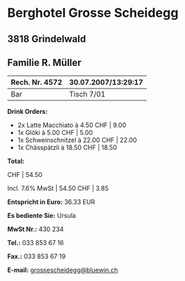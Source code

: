# Berghotel Grosse Scheidegg
## 3818 Grindelwald
## Familie R. Müller

Rech. Nr. 4572 | 30.07.2007/13:29:17
---------------|-----------------------------
Bar            | Tisch 7/01

**Drink Orders:**

*   2x Latte Macchiato à 4.50 CHF | 9.00
*   1x Glöki à 5.00 CHF | 5.00
*   1x Schweinschnitzel à 22.00 CHF | 22.00
*   1x Chässpätzli à 18.50 CHF | 18.50

**Total:**

CHF | 54.50

Incl. 7.6% MwSt | 54.50 CHF | 3.85

**Entspricht in Euro:** 36.33 EUR

**Es bediente Sie:** Ursula

**MwSt Nr.:** 430 234

**Tel.:** 033 853 67 16

**Fax.:** 033 853 67 19

**E-mail:** grossescheidegg@bluewin.ch